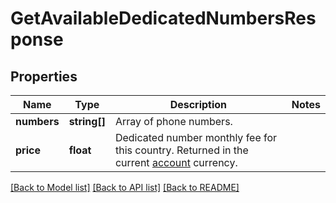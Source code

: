 # GetAvailableDedicatedNumbersResponse

## Properties
Name | Type | Description | Notes
------------ | ------------- | ------------- | -------------
**numbers** | **string[]** | Array of phone numbers. | 
**price** | **float** | Dedicated number monthly fee for this country. Returned in the current [account](https://docs.textmagic.com/#tag/User) currency. | 

[[Back to Model list]](../README.md#documentation-for-models) [[Back to API list]](../README.md#documentation-for-api-endpoints) [[Back to README]](../README.md)


